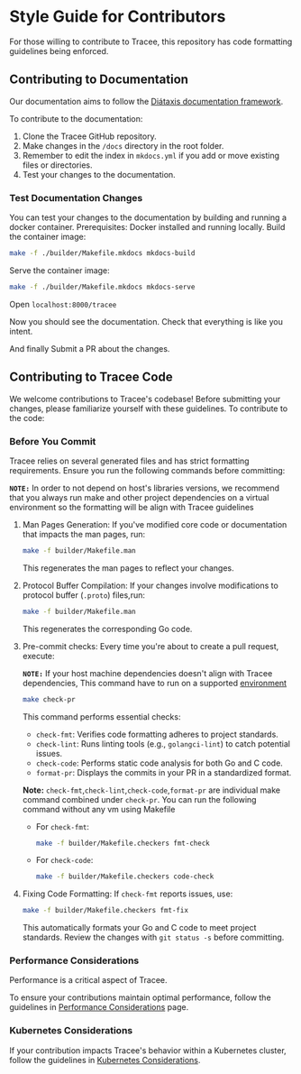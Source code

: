 # Style Guide for Contributors

For those willing to contribute to Tracee, this repository has code formatting
guidelines being enforced.

## Contributing to Documentation

Our documentation aims to follow the [Diátaxis documentation framework](https://diataxis.fr/).

To contribute to the documentation:

1. Clone the Tracee GitHub repository.
2. Make changes in the `/docs` directory in the root folder.
3. Remember to edit the index in `mkdocs.yml` if you add or move existing files or directories.
4. Test your changes to the documentation.

### Test Documentation Changes

You can test your changes to the documentation by building and running a docker container.
Prerequisites: Docker installed and running locally.
Build the container image:

```bash
make -f ./builder/Makefile.mkdocs mkdocs-build
```

Serve the container image:

```bash
make -f ./builder/Makefile.mkdocs mkdocs-serve
```

Open `localhost:8000/tracee`

Now you should see the documentation.
Check that everything is like you intent.

And finally Submit a PR about the changes.

## Contributing to Tracee Code

We welcome contributions to Tracee's codebase! Before submitting your changes, please familiarize yourself with these guidelines.
To contribute to the code:

### Before You Commit

Tracee relies on several generated files and has strict formatting requirements. Ensure you run the following commands before committing:

**`NOTE:`** In order to not depend on host's libraries versions, we recommend that you always run make and other project dependencies on a virtual environment so the formatting will be align with Tracee guidelines

1. Man Pages Generation: If you've modified core code or documentation that impacts the man pages, run:

    ```bash
    make -f builder/Makefile.man
    ```

    This regenerates the man pages to reflect your changes.

2. Protocol Buffer Compilation: If your changes involve modifications to protocol buffer (`.proto`) files,run:

    ```bash
    make -f builder/Makefile.man
    ```

    This regenerates the corresponding Go code.

3. Pre-commit checks: Every time you're about to create a pull request, execute:

    **`NOTE:`**  If your host machine dependencies doesn't align with Tracee dependencies, This command have to run on a supported [environment](./building/environment.md)

    ```bash
    make check-pr
    ```

    This command performs essential checks:
    - `check-fmt`: Verifies code formatting adheres to project standards.
    - `check-lint`: Runs linting tools (e.g., `golangci-lint`) to catch potential issues.
    - `check-code`: Performs static code analysis for both Go and C code.
    - `format-pr`: Displays the commits in your PR in a standardized format.

    **Note:** `check-fmt`,`check-lint`,`check-code`,`format-pr` are individual make command combined under `check-pr`. You can run the following command without any vm using Makefile

    - For `check-fmt`:

        ```bash
        make -f builder/Makefile.checkers fmt-check
        ```

    - For `check-code`:

        ```bash
        make -f builder/Makefile.checkers code-check
        ```

4. Fixing Code Formatting: If `check-fmt` reports issues, use:

    ```bash
    make -f builder/Makefile.checkers fmt-fix
    ```

    This automatically formats your Go and C code to meet project standards. Review the changes with `git status -s` before committing.

### Performance Considerations

Performance is a critical aspect of Tracee.

To ensure your contributions maintain optimal performance, follow the guidelines in [Performance Considerations](./performance.md) page.

### Kubernetes Considerations

If your contribution impacts Tracee's behavior within a Kubernetes cluster, follow the guidelines in [Kubernetes Considerations](./kubernetes.md).
